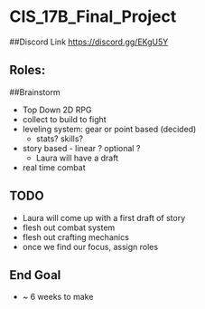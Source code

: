 # CIS_17B_Final_Project
##Discord Link
https://discord.gg/EKgU5Y

## Roles:

##Brainstorm
* Top Down 2D RPG
* collect to build to fight
* leveling system: gear or point based (decided)
  * stats? skills?
* story based - linear ? optional ?
  * Laura will have a draft
 * real time combat

## TODO
* Laura will come up with a first draft of story
* flesh out combat system
* flesh out crafting mechanics
* once we find our focus, assign roles

## End Goal
* ~ 6 weeks to make
